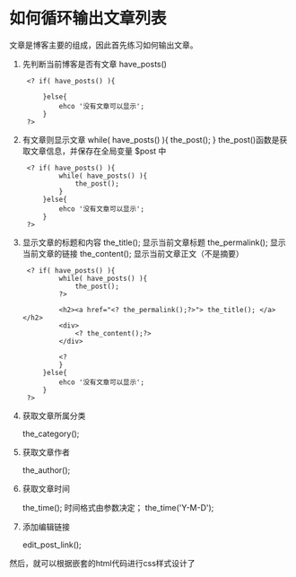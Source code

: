 # 如何循环输出文章列表

文章是博客主要的组成，因此首先练习如何输出文章。
1. 先判断当前博客是否有文章
    have_posts()

        <? if( have_posts() ){

            }else{ 
                ehco '没有文章可以显示';
            }
        ?>

2. 有文章则显示文章
    while( have_posts() ){ the_post(); }
    the_post()函数是获取文章信息，并保存在全局变量 $post 中

        <? if( have_posts() ){
                while( have_posts() ){
                    the_post(); 
                }
            }else{ 
                ehco '没有文章可以显示';
            }
        ?>
3. 显示文章的标题和内容
    the_title();
    显示当前文章标题
    the_permalink();
    显示当前文章的链接
    the_content();
    显示当前文章正文（不是摘要） 

        <? if( have_posts() ){
                while( have_posts() ){
                    the_post(); 
                ?>

                <h2><a href="<? the_permalink();?>"> the_title(); </a></h2>
                <div>
                    <? the_content();?>
                </div>
                
                <?
                }
            }else{ 
                ehco '没有文章可以显示';
            }
        ?>


4. 获取文章所属分类

    the_category();

5. 获取文章作者

    the_author();

6. 获取文章时间

    the_time();
    时间格式由参数决定；
    the_time('Y-M-D');

7. 添加编辑链接

    edit_post_link();


然后，就可以根据嵌套的html代码进行css样式设计了
    
